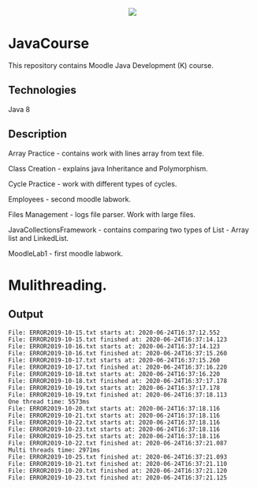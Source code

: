 <p align="center"><img src="https://img-a.udemycdn.com/course/750x422/2669808_fcbe.jpg"></p>

# JavaCourse
This repository contains Moodle Java Development (K) course.
## Technologies
Java 8
## Description
Array Practice - contains work with lines array from text file.

Class Creation - explains java Inheritance and Polymorphism.

Cycle Practice - work with different types of cycles.

Employees - second moodle labwork.

Files Management - logs file parser. Work with large files.

JavaCollectionsFramework - contains comparing two types of List - Array
list and LinkedList.

MoodleLab1 - first moodle labwork.

# Mulithreading.
## Output
    File: ERROR2019-10-15.txt starts at: 2020-06-24T16:37:12.552
    File: ERROR2019-10-15.txt finished at: 2020-06-24T16:37:14.123
    File: ERROR2019-10-16.txt starts at: 2020-06-24T16:37:14.123
    File: ERROR2019-10-16.txt finished at: 2020-06-24T16:37:15.260
    File: ERROR2019-10-17.txt starts at: 2020-06-24T16:37:15.260
    File: ERROR2019-10-17.txt finished at: 2020-06-24T16:37:16.220
    File: ERROR2019-10-18.txt starts at: 2020-06-24T16:37:16.220
    File: ERROR2019-10-18.txt finished at: 2020-06-24T16:37:17.178
    File: ERROR2019-10-19.txt starts at: 2020-06-24T16:37:17.178
    File: ERROR2019-10-19.txt finished at: 2020-06-24T16:37:18.113
    One thread time: 5573ms
    File: ERROR2019-10-20.txt starts at: 2020-06-24T16:37:18.116
    File: ERROR2019-10-21.txt starts at: 2020-06-24T16:37:18.116
    File: ERROR2019-10-22.txt starts at: 2020-06-24T16:37:18.116
    File: ERROR2019-10-23.txt starts at: 2020-06-24T16:37:18.116
    File: ERROR2019-10-25.txt starts at: 2020-06-24T16:37:18.116
    File: ERROR2019-10-22.txt finished at: 2020-06-24T16:37:21.087
    Multi threads time: 2971ms
    File: ERROR2019-10-25.txt finished at: 2020-06-24T16:37:21.093
    File: ERROR2019-10-21.txt finished at: 2020-06-24T16:37:21.110
    File: ERROR2019-10-20.txt finished at: 2020-06-24T16:37:21.120
    File: ERROR2019-10-23.txt finished at: 2020-06-24T16:37:21.125

